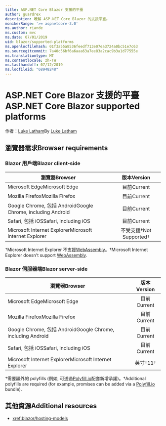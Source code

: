 ```yaml
---
title: ASP.NET Core Blazor 支援的平臺
author: guardrex
description: 瞭解 ASP.NET Core Blazor 的支援平臺。
monikerRange: '>= aspnetcore-3.0'
ms.author: riande
ms.custom: mvc
ms.date: 07/01/2019
uid: blazor/supported-platforms
ms.openlocfilehash: 01f3a55a8536feedf713e07ea3724a0bc51e7c63
ms.sourcegitcommit: 7a40c56bf6a6aaa63a7ee83a2cac9b3a1d77555e
ms.translationtype: MT
ms.contentlocale: zh-TW
ms.lasthandoff: 07/12/2019
ms.locfileid: "68948248"
---
```

# <a name="aspnet-core-blazor-supported-platforms"></a><span data-ttu-id="bd966-103">ASP.NET Core Blazor 支援的平臺</span><span class="sxs-lookup"><span data-stu-id="bd966-103">ASP.NET Core Blazor supported platforms</span></span>

<span data-ttu-id="bd966-104">作者：[Luke Latham](https://github.com/guardrex)</span><span class="sxs-lookup"><span data-stu-id="bd966-104">By [Luke Latham](https://github.com/guardrex)</span></span>

## <a name="browser-requirements"></a><span data-ttu-id="bd966-105">瀏覽器需求</span><span class="sxs-lookup"><span data-stu-id="bd966-105">Browser requirements</span></span>

### <a name="blazor-client-side"></a><span data-ttu-id="bd966-106">Blazor 用戶端</span><span class="sxs-lookup"><span data-stu-id="bd966-106">Blazor client-side</span></span>

| <span data-ttu-id="bd966-107">瀏覽器</span><span class="sxs-lookup"><span data-stu-id="bd966-107">Browser</span></span>                          | <span data-ttu-id="bd966-108">版本</span><span class="sxs-lookup"><span data-stu-id="bd966-108">Version</span></span>               |
| -------------------------------- | :-------------------: |
| <span data-ttu-id="bd966-109">Microsoft Edge</span><span class="sxs-lookup"><span data-stu-id="bd966-109">Microsoft Edge</span></span>                   | <span data-ttu-id="bd966-110">目前</span><span class="sxs-lookup"><span data-stu-id="bd966-110">Current</span></span>               |
| <span data-ttu-id="bd966-111">Mozilla Firefox</span><span class="sxs-lookup"><span data-stu-id="bd966-111">Mozilla Firefox</span></span>                  | <span data-ttu-id="bd966-112">目前</span><span class="sxs-lookup"><span data-stu-id="bd966-112">Current</span></span>               |
| <span data-ttu-id="bd966-113">Google Chrome, 包括 Android</span><span class="sxs-lookup"><span data-stu-id="bd966-113">Google Chrome, including Android</span></span> | <span data-ttu-id="bd966-114">目前</span><span class="sxs-lookup"><span data-stu-id="bd966-114">Current</span></span>               |
| <span data-ttu-id="bd966-115">Safari, 包括 iOS</span><span class="sxs-lookup"><span data-stu-id="bd966-115">Safari, including iOS</span></span>            | <span data-ttu-id="bd966-116">目前</span><span class="sxs-lookup"><span data-stu-id="bd966-116">Current</span></span>               |
| <span data-ttu-id="bd966-117">Microsoft Internet Explorer</span><span class="sxs-lookup"><span data-stu-id="bd966-117">Microsoft Internet Explorer</span></span>      | <span data-ttu-id="bd966-118">不受支援&dagger;</span><span class="sxs-lookup"><span data-stu-id="bd966-118">Not Supported&dagger;</span></span> |

<span data-ttu-id="bd966-119">&dagger;Microsoft Internet Explorer 不支援[WebAssembly](https://webassembly.org)。</span><span class="sxs-lookup"><span data-stu-id="bd966-119">&dagger;Microsoft Internet Explorer doesn't support [WebAssembly](https://webassembly.org).</span></span>

### <a name="blazor-server-side"></a><span data-ttu-id="bd966-120">Blazor 伺服器端</span><span class="sxs-lookup"><span data-stu-id="bd966-120">Blazor server-side</span></span>

| <span data-ttu-id="bd966-121">瀏覽器</span><span class="sxs-lookup"><span data-stu-id="bd966-121">Browser</span></span>                          | <span data-ttu-id="bd966-122">版本</span><span class="sxs-lookup"><span data-stu-id="bd966-122">Version</span></span>    |
| -------------------------------- | :--------: |
| <span data-ttu-id="bd966-123">Microsoft Edge</span><span class="sxs-lookup"><span data-stu-id="bd966-123">Microsoft Edge</span></span>                   | <span data-ttu-id="bd966-124">目前</span><span class="sxs-lookup"><span data-stu-id="bd966-124">Current</span></span>    |
| <span data-ttu-id="bd966-125">Mozilla Firefox</span><span class="sxs-lookup"><span data-stu-id="bd966-125">Mozilla Firefox</span></span>                  | <span data-ttu-id="bd966-126">目前</span><span class="sxs-lookup"><span data-stu-id="bd966-126">Current</span></span>    |
| <span data-ttu-id="bd966-127">Google Chrome, 包括 Android</span><span class="sxs-lookup"><span data-stu-id="bd966-127">Google Chrome, including Android</span></span> | <span data-ttu-id="bd966-128">目前</span><span class="sxs-lookup"><span data-stu-id="bd966-128">Current</span></span>    |
| <span data-ttu-id="bd966-129">Safari, 包括 iOS</span><span class="sxs-lookup"><span data-stu-id="bd966-129">Safari, including iOS</span></span>            | <span data-ttu-id="bd966-130">目前</span><span class="sxs-lookup"><span data-stu-id="bd966-130">Current</span></span>    |
| <span data-ttu-id="bd966-131">Microsoft Internet Explorer</span><span class="sxs-lookup"><span data-stu-id="bd966-131">Microsoft Internet Explorer</span></span>      | <span data-ttu-id="bd966-132">英寸&dagger;</span><span class="sxs-lookup"><span data-stu-id="bd966-132">11&dagger;</span></span> |

<span data-ttu-id="bd966-133">&dagger;需要額外的 polyfills (例如, 可透過[Polyfill.io](https://polyfill.io/v3/)配套新增承諾)。</span><span class="sxs-lookup"><span data-stu-id="bd966-133">&dagger;Additional polyfills are required (for example, promises can be added via a [Polyfill.io](https://polyfill.io/v3/) bundle).</span></span>

## <a name="additional-resources"></a><span data-ttu-id="bd966-134">其他資源</span><span class="sxs-lookup"><span data-stu-id="bd966-134">Additional resources</span></span>

* <xref:blazor/hosting-models>
